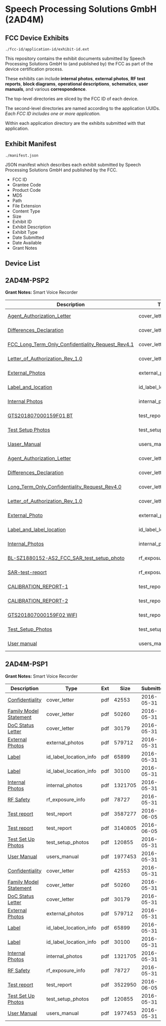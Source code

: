 # Speech Processing Solutions GmbH (2AD4M)
## FCC Device Exhibits

```
./fcc-id/application-id/exhibit-id.ext
```

This repository contains the exhibit documents submitted by Speech Processing Solutions GmbH to (and published by) the FCC as part of the device certification process.

These exhibits can include **internal photos**, **external photos**, **RF test reports**, **block diagrams**, **operational descriptions**, **schematics**, **user manuals**, and various **correspondence**.

The top-level directories are sliced by the FCC ID of each device.

The second-level directories are named according to the application UUIDs. *Each FCC ID includes one or more application.*

Within each application directory are the exhibits submitted with that application. 

## Exhibit Manifest

```
./manifest.json
```

JSON manifest which describes each exhibit submitted by Speech Processing Solutions GmbH and published by the FCC.

- FCC ID
- Grantee Code
- Product Code
- MD5
- Path
- File Extension
- Content Type
- Size
- Exhibit ID
- Exhibit Description
- Exhibit Type
- Date Submitted
- Date Available
- Grant Notes

## Device List
## 2AD4M-PSP2
**Grant Notes:** Smart Voice Recorder

| Description | Type | Ext | Size | Submitted | Available |
| ----------- | ---- | --- | ---- | --------- | --------- |
| [Agent_Authorization_Letter](2AD4M-PSP2/7f8c32ff9244fdcc8ba5847caa56ebfa/4016887.pdf) | cover_letter | pdf | 46416 | 2018-09-24 | 2018-09-24 |
| [Differences_Declaration](2AD4M-PSP2/7f8c32ff9244fdcc8ba5847caa56ebfa/4016889.pdf) | cover_letter | pdf | 164074 | 2018-09-24 | 2018-09-24 |
| [FCC_Long_Term_Only_Confidentiality_Request_Rev4.1](2AD4M-PSP2/7f8c32ff9244fdcc8ba5847caa56ebfa/4016891.pdf) | cover_letter | pdf | 109009 | 2018-09-24 | 2018-09-24 |
| [Letter_of_Authorization_Rev_1.0](2AD4M-PSP2/7f8c32ff9244fdcc8ba5847caa56ebfa/4016894.pdf) | cover_letter | pdf | 100902 | 2018-09-24 | 2018-09-24 |
| [External_Photos](2AD4M-PSP2/7f8c32ff9244fdcc8ba5847caa56ebfa/4016890.pdf) | external_photos | pdf | 787030 | 2018-09-24 | 2018-09-24 |
| [Label_and_location](2AD4M-PSP2/7f8c32ff9244fdcc8ba5847caa56ebfa/4016893.pdf) | id_label_location_info | pdf | 50303 | 2018-09-24 | 2018-09-24 |
| [Internal Photos](2AD4M-PSP2/7f8c32ff9244fdcc8ba5847caa56ebfa/4016892.pdf) | internal_photos | pdf | 870116 | 2018-09-24 | 2018-09-24 |
| [GTS201807000159F01 BT](2AD4M-PSP2/7f8c32ff9244fdcc8ba5847caa56ebfa/4016886.pdf) | test_report | pdf | 3878324 | 2018-09-24 | 2018-09-24 |
| [Test Setup Photos](2AD4M-PSP2/7f8c32ff9244fdcc8ba5847caa56ebfa/4016915.pdf) | test_setup_photos | pdf | 215534 | 2018-09-24 | 2018-09-24 |
| [Uaser_Manual](2AD4M-PSP2/7f8c32ff9244fdcc8ba5847caa56ebfa/4016895.pdf) | users_manual | pdf | 836352 | 2018-09-24 | 2018-09-24 |
| [Agent_Authorization_Letter](2AD4M-PSP2/7b163d825d75103cf8f2d88f7ea3568b/4016887.pdf) | cover_letter | pdf | 46416 | 2018-09-24 | 2018-09-24 |
| [Differences_Declaration](2AD4M-PSP2/7b163d825d75103cf8f2d88f7ea3568b/4016889.pdf) | cover_letter | pdf | 164074 | 2018-09-24 | 2018-09-24 |
| [Long_Term_Only_Confidentiality_Request_Rev4.0](2AD4M-PSP2/7b163d825d75103cf8f2d88f7ea3568b/4016891.pdf) | cover_letter | pdf | 109009 | 2018-09-24 | 2018-09-24 |
| [Letter_of_Authorization_Rev_1.0](2AD4M-PSP2/7b163d825d75103cf8f2d88f7ea3568b/4016894.pdf) | cover_letter | pdf | 100902 | 2018-09-24 | 2018-09-24 |
| [External_Photo](2AD4M-PSP2/7b163d825d75103cf8f2d88f7ea3568b/4016890.pdf) | external_photos | pdf | 787030 | 2018-09-24 | 2018-09-24 |
| [Label_and_label_location](2AD4M-PSP2/7b163d825d75103cf8f2d88f7ea3568b/4016893.pdf) | id_label_location_info | pdf | 50303 | 2018-09-24 | 2018-09-24 |
| [Internal_Photos](2AD4M-PSP2/7b163d825d75103cf8f2d88f7ea3568b/4016892.pdf) | internal_photos | pdf | 870116 | 2018-09-24 | 2018-09-24 |
| [BL-SZ1880152-AS2_FCC_SAR_test_setup_photo](2AD4M-PSP2/7b163d825d75103cf8f2d88f7ea3568b/4016899.pdf) | rf_exposure_info | pdf | 531875 | 2018-09-24 | 2018-09-24 |
| [SAR-test-report](2AD4M-PSP2/7b163d825d75103cf8f2d88f7ea3568b/4016914.pdf) | rf_exposure_info | pdf | 2612731 | 2018-09-24 | 2018-09-24 |
| [CALIBRATION_REPORT-1](2AD4M-PSP2/7b163d825d75103cf8f2d88f7ea3568b/4016900.pdf) | test_report | pdf | 3978113 | 2018-09-24 | 2018-09-24 |
| [CALIBRATION_REPORT-2](2AD4M-PSP2/7b163d825d75103cf8f2d88f7ea3568b/4016901.pdf) | test_report | pdf | 3402790 | 2018-09-24 | 2018-09-24 |
| [GTS201807000159F02 WIFI](2AD4M-PSP2/7b163d825d75103cf8f2d88f7ea3568b/4016902.pdf) | test_report | pdf | 2222584 | 2018-09-24 | 2018-09-24 |
| [Test_Setup_Photos](2AD4M-PSP2/7b163d825d75103cf8f2d88f7ea3568b/4016915.pdf) | test_setup_photos | pdf | 215534 | 2018-09-24 | 2018-09-24 |
| [User manual](2AD4M-PSP2/7b163d825d75103cf8f2d88f7ea3568b/4016895.pdf) | users_manual | pdf | 836352 | 2018-09-24 | 2018-09-24 |
## 2AD4M-PSP1
**Grant Notes:** Smart Voice Recorder

| Description | Type | Ext | Size | Submitted | Available |
| ----------- | ---- | --- | ---- | --------- | --------- |
| [Confidentiality](2AD4M-PSP1/d30ebb59772332efef4fb5568bd1ae3d/3011707.pdf) | cover_letter | pdf | 42553 | 2016-05-31 | 2016-06-05 |
| [Family Model Statement](2AD4M-PSP1/d30ebb59772332efef4fb5568bd1ae3d/3011708.pdf) | cover_letter | pdf | 50260 | 2016-05-31 | 2016-06-05 |
| [DoC Status Letter](2AD4M-PSP1/d30ebb59772332efef4fb5568bd1ae3d/3011709.pdf) | cover_letter | pdf | 30179 | 2016-05-31 | 2016-06-05 |
| [External Photos](2AD4M-PSP1/d30ebb59772332efef4fb5568bd1ae3d/3011710.pdf) | external_photos | pdf | 579712 | 2016-05-31 | 2016-06-05 |
| [Label](2AD4M-PSP1/d30ebb59772332efef4fb5568bd1ae3d/3011712.pdf) | id_label_location_info | pdf | 65899 | 2016-05-31 | 2016-06-05 |
| [Label](2AD4M-PSP1/d30ebb59772332efef4fb5568bd1ae3d/3011713.pdf) | id_label_location_info | pdf | 30100 | 2016-05-31 | 2016-06-05 |
| [Internal Photos](2AD4M-PSP1/d30ebb59772332efef4fb5568bd1ae3d/3011711.pdf) | internal_photos | pdf | 1321705 | 2016-05-31 | 2016-06-05 |
| [RF Safety](2AD4M-PSP1/d30ebb59772332efef4fb5568bd1ae3d/3011718.pdf) | rf_exposure_info | pdf | 78727 | 2016-05-31 | 2016-06-05 |
| [Test report](2AD4M-PSP1/d30ebb59772332efef4fb5568bd1ae3d/3017860.pdf) | test_report | pdf | 3587277 | 2016-06-05 | 2016-06-05 |
| [Test report](2AD4M-PSP1/d30ebb59772332efef4fb5568bd1ae3d/3017861.pdf) | test_report | pdf | 3140805 | 2016-06-05 | 2016-06-05 |
| [Test Set Up Photos](2AD4M-PSP1/d30ebb59772332efef4fb5568bd1ae3d/3011716.pdf) | test_setup_photos | pdf | 120855 | 2016-05-31 | 2016-06-05 |
| [User Manual](2AD4M-PSP1/d30ebb59772332efef4fb5568bd1ae3d/3011719.pdf) | users_manual | pdf | 1977453 | 2016-05-31 | 2016-06-05 |
| [Confidentiality](2AD4M-PSP1/0a4643bdb9090ce0add501955c0c5a04/3011707.pdf) | cover_letter | pdf | 42553 | 2016-05-31 | 2016-06-05 |
| [Family Model Statement](2AD4M-PSP1/0a4643bdb9090ce0add501955c0c5a04/3011708.pdf) | cover_letter | pdf | 50260 | 2016-05-31 | 2016-06-05 |
| [DoC Status Letter](2AD4M-PSP1/0a4643bdb9090ce0add501955c0c5a04/3011709.pdf) | cover_letter | pdf | 30179 | 2016-05-31 | 2016-06-05 |
| [External Photos](2AD4M-PSP1/0a4643bdb9090ce0add501955c0c5a04/3011710.pdf) | external_photos | pdf | 579712 | 2016-05-31 | 2016-06-05 |
| [Label](2AD4M-PSP1/0a4643bdb9090ce0add501955c0c5a04/3011712.pdf) | id_label_location_info | pdf | 65899 | 2016-05-31 | 2016-06-05 |
| [Label](2AD4M-PSP1/0a4643bdb9090ce0add501955c0c5a04/3011713.pdf) | id_label_location_info | pdf | 30100 | 2016-05-31 | 2016-06-05 |
| [Internal Photos](2AD4M-PSP1/0a4643bdb9090ce0add501955c0c5a04/3011711.pdf) | internal_photos | pdf | 1321705 | 2016-05-31 | 2016-06-05 |
| [RF Safety](2AD4M-PSP1/0a4643bdb9090ce0add501955c0c5a04/3011718.pdf) | rf_exposure_info | pdf | 78727 | 2016-05-31 | 2016-06-05 |
| [Test report](2AD4M-PSP1/0a4643bdb9090ce0add501955c0c5a04/3017859.pdf) | test_report | pdf | 3522950 | 2016-06-05 | 2016-06-05 |
| [Test Set Up Photos](2AD4M-PSP1/0a4643bdb9090ce0add501955c0c5a04/3011716.pdf) | test_setup_photos | pdf | 120855 | 2016-05-31 | 2016-06-05 |
| [User Manual](2AD4M-PSP1/0a4643bdb9090ce0add501955c0c5a04/3011719.pdf) | users_manual | pdf | 1977453 | 2016-05-31 | 2016-06-05 |
